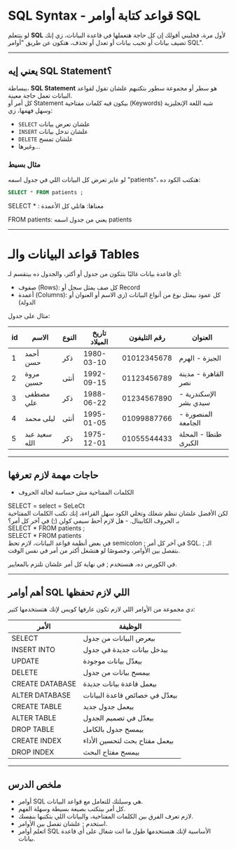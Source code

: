 # SQL Syntax - قواعد كتابة أوامر SQL

لو بتتعلم **SQL** لأول مرة، فخليني أقولك إن كل حاجة هتعملها في قاعدة البيانات، زي إنك تضيف بيانات أو تجيب بيانات أو تعدل أو تحذف، هتكون عن طريق "أوامر SQL".

---

## يعني إيه SQL Statement؟

ببساطة، **SQL Statement** هو سطر أو مجموعة سطور بتكتبهم علشان تقول لقواعد البيانات تعمل حاجة معينة.  
كل أمر أو Statement بيكون فيه كلمات مفتاحية (Keywords) شبه اللغة الإنجليزية وسهل فهمها، زي:

- `SELECT` علشان تعرض بيانات  
- `INSERT` علشان تدخل بيانات  
- `DELETE` علشان تمسح  
- وغيرها...

### مثال بسيط
لو عايز تعرض كل البيانات اللي في جدول اسمه "patients"، هتكتب الكود ده:

```sql
SELECT * FROM patients ;
```
SELECT * : معناها: هاتلي كل الأعمدة

FROM patients: يعني من جدول اسمه patients 



---

# قواعد البيانات والـ Tables

أي قاعدة بيانات غالبًا بتتكون من جدول أو أكتر، والجدول ده بيتقسم لـ:

- صفوف (Rows): كل صف يمثل سجل أو Record
- أعمدة (Columns): كل عمود بيمثل نوع من أنواع البيانات (زي الاسم أو العنوان أو الدولة)


مثال على جدول:

| id | الاسم         | النوع  | تاريخ الميلاد | رقم التليفون  | العنوان                        |
|----|---------------|--------|----------------|----------------|--------------------------------|
| 1  | أحمد حسن      | ذكر    | 1980-03-10     | 01012345678    | الجيزة - الهرم                 |
| 2  | مروة حسين     | أنثى   | 1992-09-15     | 01123456789    | القاهرة - مدينة نصر           |
| 3  | مصطفى علي     | ذكر    | 1988-06-22     | 01234567890    | الإسكندرية - سيدي بشر         |
| 4  | ليلى محمد     | أنثى   | 1995-01-05     | 01099887766    | المنصورة - الجامعة             |
| 5  | سعيد عبد الله | ذكر    | 1975-12-01     | 01055544433    | طنطا - المحلة الكبرى          |

---

## حاجات مهمة لازم تعرفها

- الكلمات المفتاحية مش حساسة لحالة الحروف
<div class="alert alert-success">
  <i class="fas fa-info-circle"></i>
  <div>SELECT = select = SeLeCt</div>
</div>
لكن الأفضل علشان تنظم شغلك وتخلي الكود سهل القراءة، إنك تكتب الكلمات المفتاحية بـ الحروف الكابيتال.
- هل لازم أحط سيمي كولن (;) في آخر كل أمر؟
<div class="alert alert-success">
  <i class="fas fa-info-circle"></i>
  <div>SELECT * FROM patients ;</div>
</div>
<div class="alert alert-success">
  <i class="fas fa-info-circle"></i>
  <div>SELECT * FROM patients </div>
</div>
في بعض أنظمة قواعد البيانات، لازم تحط semicolon ; في آخر كل أمر SQL.
الـ ; بتفصل بين الأوامر، وخصوصًا لو هتشغل أكتر من أمر في نفس الوقت.


في الكورس ده، هنستخدم ; في نهاية كل أمر علشان نلتزم بالمعايير.


---

## أهم أوامر SQL اللي لازم تحفظها

دي مجموعة من الأوامر اللي لازم تكون عارفها كويس لإنك هتستخدمها كتير:

| الأمر               | الوظيفة                                        |
|---------------------|------------------------------------------------|
| SELECT              | بيعرض البيانات من جدول                        |
| INSERT INTO         | بيدخل بيانات جديدة في جدول                    |
| UPDATE              | بيعدّل بيانات موجودة                          |
| DELETE              | بيمسح بيانات من جدول                          |
| CREATE DATABASE     | بيعمل قاعدة بيانات جديدة                      |
| ALTER DATABASE      | بيعدّل في خصائص قاعدة البيانات                 |
| CREATE TABLE        | بيعمل جدول جديد                                |
| ALTER TABLE         | بيعدّل في تصميم الجدول                         |
| DROP TABLE          | بيمسح جدول بالكامل                            |
| CREATE INDEX        | بيعمل مفتاح بحث لتحسين الأداء                  |
| DROP INDEX          | بيمسح مفتاح البحث                              |


---

## ملخص الدرس
- أوامر SQL هي وسيلتك للتعامل مع قواعد البيانات.
- كل أمر بيتكتب بصيغة بسيطة وسهلة الفهم.
- لازم تعرف الفرق بين الكلمات المفتاحية، والبيانات اللي بتكتبها بنفسك.
- استخدم ; علشان تفصل بين الأوامر.
- اتعلم أوامر SQL الأساسية لإنك هتستخدمها طول ما انت شغال على أي قاعدة بيانات.
